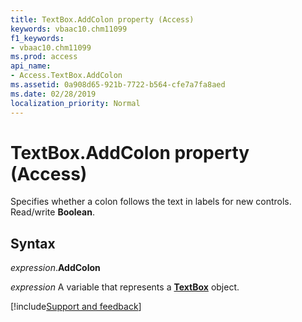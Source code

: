 ```yaml
---
title: TextBox.AddColon property (Access)
keywords: vbaac10.chm11099
f1_keywords:
- vbaac10.chm11099
ms.prod: access
api_name:
- Access.TextBox.AddColon
ms.assetid: 0a908d65-921b-7722-b564-cfe7a7fa8aed
ms.date: 02/28/2019
localization_priority: Normal
---
```



# TextBox.AddColon property (Access)

Specifies whether a colon follows the text in labels for new controls. Read/write **Boolean**.


## Syntax

_expression_.**AddColon**

_expression_ A variable that represents a **[TextBox](Access.TextBox.md)** object.




[!include[Support and feedback](~/includes/feedback-boilerplate.md)]